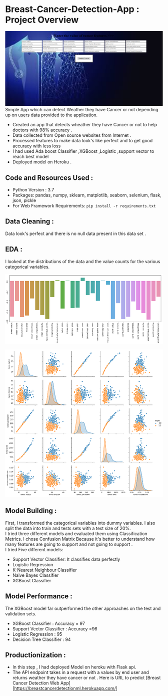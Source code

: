 # Breast-Cancer-Detection-App : Project Overview

![](Images/14.png)
 Simple App which can detect Weather they have Cancer or not depending up on users data provided to the application.
 * Created an app that detects wheather they have Cancer or not to help doctors with 98% accuracy .
 * Data collected from Open source websites from Internet .
 * Processed features to make data look's like perfect and to get good accuracy with less loss
 * I had used Ada boost Classifier ,XGBoost ,Logistic ,support vector to reach best model
 * Deployed model on Heroku .
## Code and Resources Used :
* Python Version : 3.7
* Packages: pandas, numpy, sklearn, matplotlib, seaborn, selenium, flask, json, pickle
* For Web Framework Requirements: `pip install -r requirements.txt`
## Data Cleaning :
 Data look's perfect and there is no null data present in this data set .
## EDA :
I looked at the distributions of the data and the value counts for the various categorical variables.

![](Images/13.png)

![](Images/12.png)

## Model Building :
 First, I transformed the categorical variables into dummy variables. I also split the data into train and tests sets with a test size of 20%. <br>
 I tried three different models and evaluated them using Classification Metrics. I chose Confusion Matrix Because it's better to understand how many features are going to support and not going to support .<br>
 I tried Five different models:
* Support Vector Classifier: It classifies data perfectly 
* Logistic Regression
* K-Nearest Neighbour Classifier
* Naive Bayes Classifier
* XGBoost Classifier
## Model Performance :
The XGBoost model far outperformed the other approaches on the test and validation sets.
* XGBoost Classifier : Accuracy = 97
* Support Vector Classifier : Accuracy =96
* Logistic Regression : 95
* Decision Tree Classifier : 94
## Productionization :
* In this step , I had deployed Model on heroku with Flask api.
* The API endpoint takes in a request with a values by end user and returns weather they have cancer or not .
Here is URL to predict [Breast Cancer Detection Web App][https://breastcancerdetectionml.herokuapp.com/]
